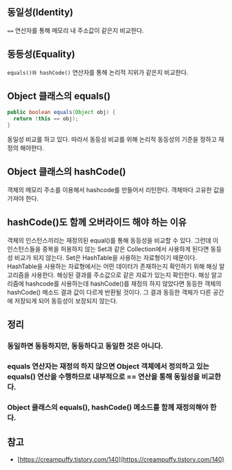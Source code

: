 ## 동일성(Identity)
`==` 연산자를 통해 메모리 내 주소값이 같은지 비교한다.

## 동등성(Equality)
`equals()와 hashCode()` 연산자를 통해 논리적 지위가 같은지 비교한다.

## Object 클래스의 equals()
```java
public boolean equals(Object obj) {
  return (this == obj);
}
```
동일성 비교를 하고 있다. 따라서 동등성 비교를 위해 논리적 동등성의 기준을 정하고 재정의 해야한다.

## Object 클래스의 hashCode()
객체의 메모리 주소를 이용해서 hashcode를 만들어서 리턴한다. 객체마다 고유한 값을 가져야 한다.

## hashCode()도 함께 오버라이드 해야 하는 이유
객체의 인스턴스끼리는 재정의된 equal()를 통해 동등성을 비교할 수 있다. 그런데 이 인스턴스들을 중복을 허용하지 않는 Set과 같은 Collection에서 사용하게 된다면 동등성 비교가 되지 않는다. Set은 HashTable을 사용하는 자료형이기 때문이다. HashTable을 사용하는 자료형에서는 어떤 데이터가 존재하는지 확인하기 위해 해싱 알고리즘을 사용한다. 해싱된 결과를 주소값으로 같은 자료가 있는지 확인한다. 해싱 알고리즘에 hashcode를 사용하는데 hashCode()를 재정의 하지 않았다면 동등한 객체의 hashCode() 메소드 결과 값이 다르게 반환될 것이다. 그 결과 동등한 객체가 다른 공간에 저장되게 되어 동등성이 보장되지 않는다.

## 정리
### 동일하면 동등하지만, 동등하다고 동일한 것은 아니다.
### equals 연산자는 재정의 하지 않으면 Object 객체에서 정의하고 있는 equals() 연산을 수행하므로 내부적으로 == 연산을 통해 동일성을 비교한다.
### Object 클래스의 equals(), hashCode() 메소드를 함께 재정의해야 한다.

## 참고
- [https://creampuffy.tistory.com/140](https://creampuffy.tistory.com/140)